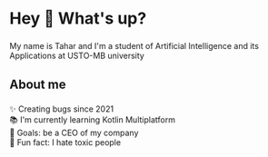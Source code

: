 <h1 align="left">Hey 👋 What's up?</h1>

###

<p align="left">My name is Tahar and I'm a student of Artificial Intelligence and its Applications at USTO-MB university</p>

###

<h2 align="left">About me</h2>

###

<p align="left">✨ Creating bugs since 2021<br>📚 I'm currently learning Kotlin Multiplatform<br>🎯 Goals: be a CEO of my company<br>🎲 Fun fact: I hate toxic people</p>

###
